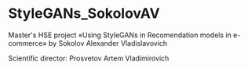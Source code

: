 # StyleGANs_SokolovAV
Master's HSE project «Using StyleGANs in Recomendation models in e-commerce» by Sokolov Alexander Vladislavovich

Scientific director: Prosvetov Artem Vladimirovich
